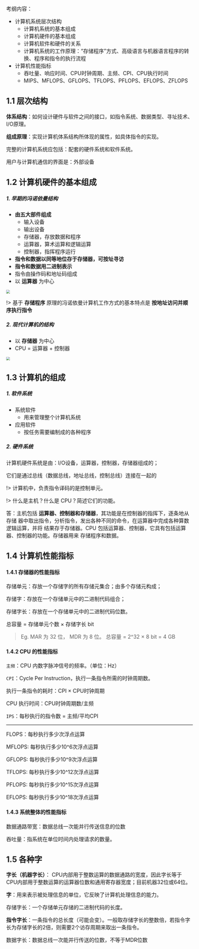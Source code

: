 考纲内容：
- 计算机系统层次结构
  - 计算机系统的基本组成
  - 计算机硬件的基本组成
  - 计算机软件和硬件的关系
  - 计算机系统的工作原理：“存储程序”方式、高级语言与机器语言程序的转换、程序和指令的执行流程
- 计算机性能指标
  - 吞吐量、响应时间、CPU时钟周期、主频、CPI、CPU执行时间
  - MIPS、MFLOPS、GFLOPS、TFLOPS、PFLOPS、EFLOPS、ZFLOPS

## 1.1 层次结构

**体系结构**：如何设计硬件与软件之间的接口，如指令系统、数据类型、寻址技术、I/O原理。

**组成原理**：实现计算机体系结构所体现的属性，如具体指令的实现。

完整的计算机系统应包括：配套的硬件系统和软件系统。

用户与计算机通信的界面是：外部设备

## 1.2 计算机硬件的基本组成

##### 1. 早期的冯诺依曼结构

- **由五大部件组成**
  - 输入设备 
  - 输出设备
  - 存储器，存放数据和程序
  - 运算器，算术运算和逻辑运算
  - 控制器，指挥程序运行
- **指令和数据以同等地位存于存储器，可按址寻访**
- **指令和数据用二进制表示**
- 指令由操作码和地址码组成
- 以 **运算器** 为中心

<img src="https://img-1301102143.cos.ap-beijing.myqcloud.com/202112061847221.png" style="zoom:60%">

!>  基于 **存储程序** 原理的冯诺依曼计算机工作方式的基本特点是 **按地址访问并顺序执行指令**

##### 2. 现代计算机的结构
- 以 **存储器** 为中心
- CPU = 运算器 + 控制器

<img src="https://img-1301102143.cos.ap-beijing.myqcloud.com/202112061848005.png" style="zoom:60%">



## 1.3 计算机的组成

##### 1. 软件系统

- 系统软件
  - 用来管理整个计算机系统
- 应用软件
  - 按任务需要编制成的各种程序


##### 2. 硬件系统

计算机硬件系统是由：I/O设备，运算器，控制器，存储器组成的；

它们是通过总线（数据总线，地址总线，控制总线）连接在一起的


!> 计算机中，负责指令译码的是控制单元。

!>  什么是主机？什么是 CPU？简述它们的功能。

答：主机包括 **运算器、控制器和存储器**，其功能是在控制器的指挥下，逐条地从存储
器中取出指令，分析指令，发出各种不同的命令，在运算器中完成各种算数逻辑运算，并将
结果存于存储器。CPU 包括运算器、控制器，它具有包括运算器、控制器的功能。存储器用来
存储程序和数据。


## 1.4 计算机性能指标

#### 1.4.1 存储器的性能指标

存储单元：存放一个存储字的所有存储元集合；由多个存储元构成；

存储字：存放在一个存储单元中的二进制代码组合；

存储字长：存放在一个存储单元中的二进制代码位数。

总容量 = 存储单元个数 × 存储字长 bit

>Eg. MAR 为 32 位， MDR 为 8 位。
总容量 = 2^32 × 8 bit = 4 GB

#### 1.4.2 CPU 的性能指标

`主频`：CPU 内数字脉冲信号的频率。（单位：Hz）

`CPI`：Cycle Per Instruction，执行一条指令所需的时钟周期数。

执行一条指令的耗时：CPI × CPU时钟周期

CPU 执行时间：CPU时钟周期数/主频

`IPS`：每秒执行的指令数 = 主频/平均CPI

---------------------

FLOPS：每秒执行多少次浮点运算

MFLOPS: 每秒执行多少10^6次浮点运算

GFLOPS: 每秒执行多少10^9次浮点运算

TFLOPS: 每秒执行多少10^12次浮点运算

PFLOPS: 每秒执行多少10^15次浮点运算

EFLOPS: 每秒执行多少10^18次浮点运算

#### 1.4.3 系统整体的性能指标

数据通路带宽：数据总线一次能并行传送信息的位数

吞吐量：指系统在单位时间内处理请求的数量。


## 1.5 各种字

**字长（机器字长）**： CPU内部用于整数运算的数据通路的宽度，因此字长等于CPU内部用于整数运算的运算器位数和通用寄存器宽度；目前机器32位或64位。

**字**：用来表示被处理信息的单位，它反映了计算机处理信息的能力。

存储字长：一个存储单元存储的二进制代码的长度。

**指令字长**：一条指令的总长度（可能会变）。一般取存储字长的整数倍，若指令字长为存储字长的2倍，则需要2个访存周期来取出一条指令。

数据字长：数据总线一次能并行传送的位数，不等于MDR位数


